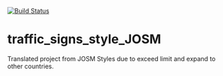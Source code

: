 [![Build Status](https://travis-ci.org/yopaseopor/traffic_signs_style_JOSM.svg?branch=master)](https://travis-ci.org/yopaseopor/traffic_signs_style_JOSM)
# traffic_signs_style_JOSM
Translated project from JOSM Styles due to exceed limit and expand to other countries.

